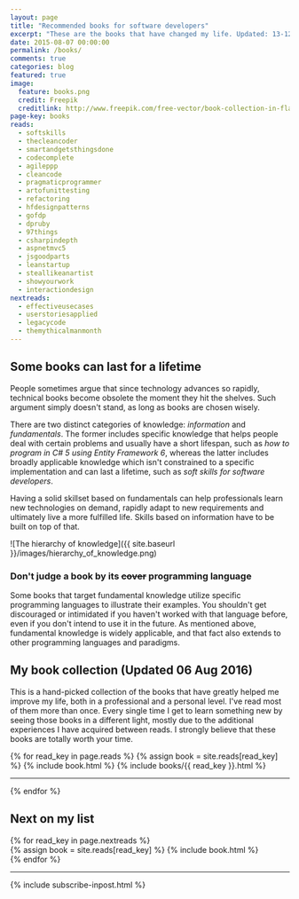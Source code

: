 ```yaml
---
layout: page
title: "Recommended books for software developers"
excerpt: "These are the books that have changed my life. Updated: 13-12-2015"
date: 2015-08-07 00:00:00
permalink: /books/
comments: true
categories: blog
featured: true
image:
  feature: books.png
  credit: Freepik
  creditlink: http://www.freepik.com/free-vector/book-collection-in-flat-design_764791.htm
page-key: books
reads: 
  - softskills
  - thecleancoder
  - smartandgetsthingsdone
  - codecomplete
  - agileppp
  - cleancode
  - pragmaticprogrammer
  - artofunittesting
  - refactoring
  - hfdesignpatterns
  - gofdp
  - dpruby
  - 97things
  - csharpindepth
  - aspnetmvc5
  - jsgoodparts
  - leanstartup
  - steallikeanartist
  - showyourwork
  - interactiondesign
nextreads:
  - effectiveusecases
  - userstoriesapplied
  - legacycode
  - themythicalmanmonth
---
```

## Some books can last for a lifetime

People sometimes argue that since technology advances so rapidly, technical books become obsolete the moment they hit the shelves. Such argument simply doesn't stand, as long as books are chosen wisely.

There are two distinct categories of knowledge: *information* and *fundamentals*. The former includes specific knowledge that helps people deal with certain problems and usually have a short lifespan, such as *how to program in C# 5 using Entity Framework 6*, whereas the latter includes broadly applicable knowledge which isn't constrained to a specific implementation and can last a lifetime, such as *soft skills for software developers*.

Having a solid skillset based on fundamentals can help professionals learn new technologies on demand, rapidly adapt to new requirements and ultimately live a more fulfilled life. Skills based on information have to be built on top of that.

![The hierarchy of knowledge]({{ site.baseurl }}/images/hierarchy_of_knowledge.png)

### Don't judge a book by its ~~cover~~ programming language

Some books that target fundamental knowledge utilize specific programming languages to illustrate their examples. You shouldn't get discouraged or intimidated if you haven't worked with that language before, even if you don't intend to use it in the future. As mentioned above, fundamental knowledge is widely applicable, and that fact also extends to other programming languages and paradigms.

## My book collection (Updated 06 Aug 2016)

This is a hand-picked collection of the books that have greatly helped me improve my life, both in a professional and a personal level. I've read most of them more than once. Every single time I get to learn something new by seeing those books in a different light, mostly due to the additional experiences I have acquired between reads. I strongly believe that these books are totally worth your time.

{% for read_key in page.reads %}
{% assign book = site.reads[read_key] %}
{% include book.html %}
{% include books/{{ read_key }}.html %}

-----

{% endfor %}

## Next on my list

<div class="row">
{% for read_key in page.nextreads %}
<div class="col-md-3">
{% assign book = site.reads[read_key] %}
{% include book.html %}
</div>
{% endfor %}
</div>

-----

{% include subscribe-inpost.html %}